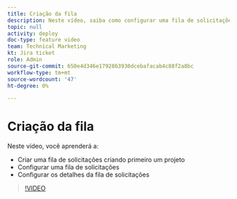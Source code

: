 ```yaml
---
title: Criação da fila
description: Neste vídeo, saiba como configurar uma fila de solicitações e estabelecer detalhes da fila.
topic: null
activity: deploy
doc-type: feature video
team: Technical Marketing
kt: Jira ticket
role: Admin
source-git-commit: 650e4d346e1792863930dcebafacab4c88f2a8bc
workflow-type: tm+mt
source-wordcount: '47'
ht-degree: 0%

---
```


# Criação da fila

Neste vídeo, você aprenderá a:

* Criar uma fila de solicitações criando primeiro um projeto
* Configurar uma fila de solicitações
* Configurar os detalhes da fila de solicitações

>[!VIDEO](https://video.tv.adobe.com/v/335221/?quality=12&learn=on)
